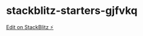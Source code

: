 # stackblitz-starters-gjfvkq

[Edit on StackBlitz ⚡️](https://stackblitz.com/edit/stackblitz-starters-gjfvkq)